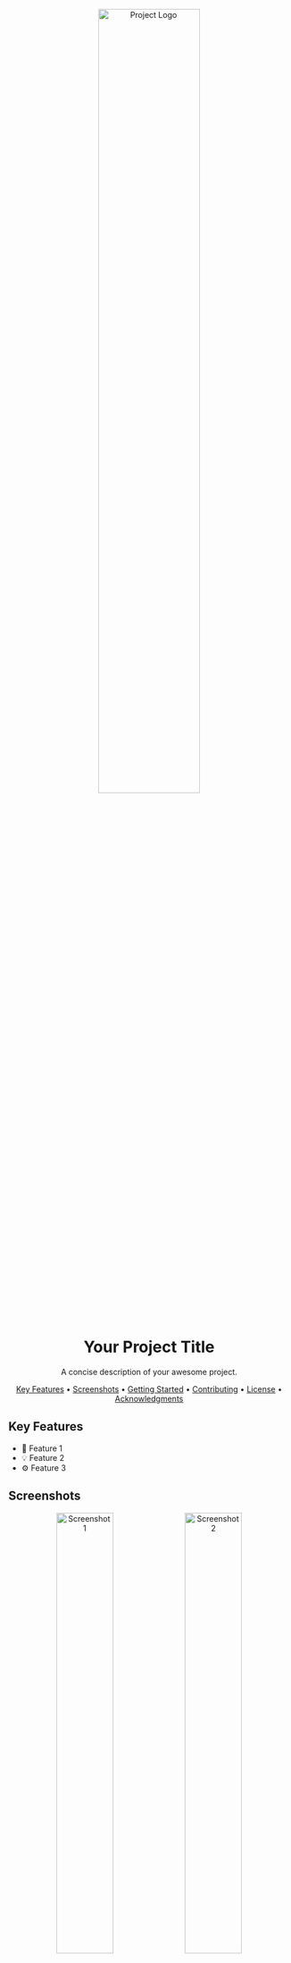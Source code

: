 <p align="center">
  <img src="https://via.placeholder.com/800x400" alt="Project Logo" width="60%">
</p>

<h1 align="center">Your Project Title</h1>

<p align="center">
  A concise description of your awesome project.
</p>

<p align="center">
  <a href="#key-features">Key Features</a> •
  <a href="#screenshots">Screenshots</a> •
  <a href="#getting-started">Getting Started</a> •
  <a href="#contributing">Contributing</a> •
  <a href="#license">License</a> •
  <a href="#acknowledgments">Acknowledgments</a>
</p>

## Key Features

- 🌟 Feature 1
- 💡 Feature 2
- ⚙️ Feature 3

## Screenshots

<p align="center">
  <img src="https://via.placeholder.com/600x400" alt="Screenshot 1" width="45%">
  <img src="https://via.placeholder.com/600x400" alt="Screenshot 2" width="45%">
</p>

## Getting Started

